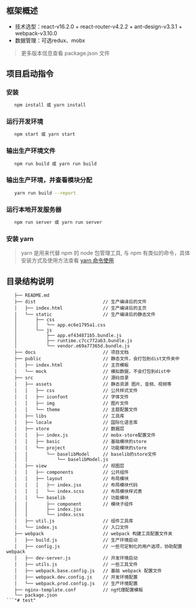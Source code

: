 # 

## 框架概述

- 技术选型：react-v16.2.0 + react-router-v4.2.2 + ant-design-v3.3.1 + webpack-v3.10.0
- 数据管理：可选redux、mobx

> 更多版本信息查看 package.json 文件

## 项目启动指令

### 安装

```bash
   npm install 或 yarn install
```

###  运行开发环境

```bash
   npm start 或 yarn start
```

### 输出生产环境文件

```bash
   npm run build 或 yarn run build
```

### 输出生产环境，并查看模块分配

```bash
   yarn run build --report
```

### 运行本地开发服务器

```bash
   npm run server 或 yarn run server
```

### 安装 yarn

> yarn 是用来代替 npm 的 node 包管理工具, 与 npm 有类似的命令，具体安装方式及使用方法查看 [yarn 命令使用](http://blog.csdn.net/mjzhang1993/article/details/70092902)


## 目录结构说明

```
   ├── README.md 
   ├── dist                         // 生产编译后的文件
   │   ├── index.html				// 生产编译后的主页
   │   └── static					// 生产编译后的静态文件
   │       ├── css
   │       │   └── app.ec6e1795a1.css
   │       └── js
   │           ├── app.ef434871b5.bundle.js
   │           ├── runtime.c7cc772ab3.bundle.js
   │           └── vendor.e69a77365d.bundle.js
   ├── docs                         // 项目文档
   ├── public                       // 静态文件，会打包到dist文件夹中
   │   ├── index.html				// 主页模板
   │   └── mock					    // 模拟数据，不会打包到dist中
   ├── src                          // 源码目录
   │   ├── assets                   // 静态资源 图片、音频、视频等
   │   │   ├── css					// 公共样式文件
   │   │   ├── iconfont				// 字体文件
   │   │   ├── img					// 图片文件
   │   │   └── theme				// 主题配置文件   
   │   ├── libs                     // 工具库
   │   ├── locale               	// 国际化语言库
   │   ├── store                    // 数据层
   │   │   ├── index.js				// mobx-store配置文件
   │   │   ├── basic				// 基础模块的store
   │   │   └── project				// 功能模块的store
   │   │	   └── baselibModel		// baselib的store文件
   │   │		   └── baselibModel.js 
   │   ├── view                     // 视图层
   │   │   ├── components           // 公共组件
   │   │   ├── layout               // 布局模块
   │   │   │   ├── index.jsx		// 布局模块代码
   │   │   │   └── index.scss		// 布局模块样式表
   │   │   └── baselib              // 功能模块
   │   │       ├── component		// 模块子组件
   │   │       ├── index.jsx		
   │   │       └── index.scss		
   │   ├── util.js                  // 组件工具库       
   │   └── index.js                 // 入口文件
   ├── webpack                      // webpack 构建工具配置文件夹
   │   ├── build.js                 // 生产环境启动
   │   ├── config.js                // 一些可定制化的用户选项，协助配置 webpack
   │   ├── dev-server.js            // 开发环境启动
   │   ├── utils.js                 // 一些工具文件
   │   ├── webpack.base.config.js   // 基础 webpack 配置文件
   │   ├── webpack.dev.config.js    // 开发环境配置
   │   └── webpack.prod.config.js   // 生产环境配置     
   ├── nginx-template.conf			// ng代理配置模板
   └── package.json
```"# test" 
